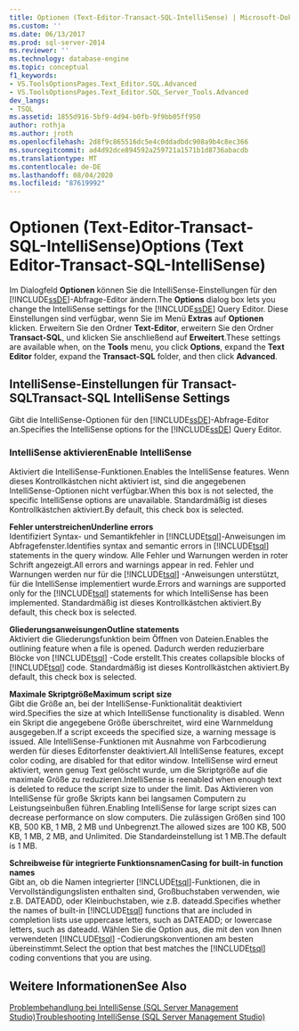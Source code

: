 ```yaml
---
title: Optionen (Text-Editor-Transact-SQL-IntelliSense) | Microsoft-Dokumentation
ms.custom: ''
ms.date: 06/13/2017
ms.prod: sql-server-2014
ms.reviewer: ''
ms.technology: database-engine
ms.topic: conceptual
f1_keywords:
- VS.ToolsOptionsPages.Text_Editor.SQL.Advanced
- VS.ToolsOptionsPages.Text_Editor.SQL_Server_Tools.Advanced
dev_langs:
- TSQL
ms.assetid: 1855d916-5bf9-4d94-b0fb-9f9bb05ff950
author: rothja
ms.author: jroth
ms.openlocfilehash: 2d8f9c865516dc5e4c0ddadbdc908a9b4c8ec366
ms.sourcegitcommit: ad4d92dce894592a259721a1571b1d8736abacdb
ms.translationtype: MT
ms.contentlocale: de-DE
ms.lasthandoff: 08/04/2020
ms.locfileid: "87619992"
---
```

# <a name="options-text-editor-transact-sql-intellisense"></a><span data-ttu-id="eb012-102">Optionen (Text-Editor-Transact-SQL-IntelliSense)</span><span class="sxs-lookup"><span data-stu-id="eb012-102">Options (Text Editor-Transact-SQL-IntelliSense)</span></span>
  <span data-ttu-id="eb012-103">Im Dialogfeld **Optionen** können Sie die IntelliSense-Einstellungen für den [!INCLUDE[ssDE](../includes/ssde-md.md)]-Abfrage-Editor ändern.</span><span class="sxs-lookup"><span data-stu-id="eb012-103">The **Options** dialog box lets you change the IntelliSense settings for the [!INCLUDE[ssDE](../includes/ssde-md.md)] Query Editor.</span></span> <span data-ttu-id="eb012-104">Diese Einstellungen sind verfügbar, wenn Sie im Menü **Extras** auf **Optionen** klicken. Erweitern Sie den Ordner **Text-Editor**, erweitern Sie den Ordner **Transact-SQL**, und klicken Sie anschließend auf **Erweitert**.</span><span class="sxs-lookup"><span data-stu-id="eb012-104">These settings are available when, on the **Tools** menu, you click **Options**, expand the **Text Editor** folder, expand the **Transact-SQL** folder, and then click **Advanced**.</span></span>  
  
## <a name="transact-sql-intellisense-settings"></a><span data-ttu-id="eb012-105">IntelliSense-Einstellungen für Transact-SQL</span><span class="sxs-lookup"><span data-stu-id="eb012-105">Transact-SQL IntelliSense Settings</span></span>  
 <span data-ttu-id="eb012-106">Gibt die IntelliSense-Optionen für den [!INCLUDE[ssDE](../includes/ssde-md.md)]-Abfrage-Editor an.</span><span class="sxs-lookup"><span data-stu-id="eb012-106">Specifies the IntelliSense options for the [!INCLUDE[ssDE](../includes/ssde-md.md)] Query Editor.</span></span>  
  
### <a name="enable-intellisense"></a><span data-ttu-id="eb012-107">IntelliSense aktivieren</span><span class="sxs-lookup"><span data-stu-id="eb012-107">Enable IntelliSense</span></span>  
 <span data-ttu-id="eb012-108">Aktiviert die IntelliSense-Funktionen.</span><span class="sxs-lookup"><span data-stu-id="eb012-108">Enables the IntelliSense features.</span></span> <span data-ttu-id="eb012-109">Wenn dieses Kontrollkästchen nicht aktiviert ist, sind die angegebenen IntelliSense-Optionen nicht verfügbar.</span><span class="sxs-lookup"><span data-stu-id="eb012-109">When this box is not selected, the specific IntelliSense options are unavailable.</span></span> <span data-ttu-id="eb012-110">Standardmäßig ist dieses Kontrollkästchen aktiviert.</span><span class="sxs-lookup"><span data-stu-id="eb012-110">By default, this check box is selected.</span></span>  
  
 <span data-ttu-id="eb012-111">**Fehler unterstreichen**</span><span class="sxs-lookup"><span data-stu-id="eb012-111">**Underline errors**</span></span>  
 <span data-ttu-id="eb012-112">Identifiziert Syntax- und Semantikfehler in [!INCLUDE[tsql](../includes/tsql-md.md)]-Anweisungen im Abfragefenster.</span><span class="sxs-lookup"><span data-stu-id="eb012-112">Identifies syntax and semantic errors in [!INCLUDE[tsql](../includes/tsql-md.md)] statements in the query window.</span></span> <span data-ttu-id="eb012-113">Alle Fehler und Warnungen werden in roter Schrift angezeigt.</span><span class="sxs-lookup"><span data-stu-id="eb012-113">All errors and warnings appear in red.</span></span> <span data-ttu-id="eb012-114">Fehler und Warnungen werden nur für die [!INCLUDE[tsql](../includes/tsql-md.md)] -Anweisungen unterstützt, für die IntelliSense implementiert wurde.</span><span class="sxs-lookup"><span data-stu-id="eb012-114">Errors and warnings are supported only for the [!INCLUDE[tsql](../includes/tsql-md.md)] statements for which IntelliSense has been implemented.</span></span> <span data-ttu-id="eb012-115">Standardmäßig ist dieses Kontrollkästchen aktiviert.</span><span class="sxs-lookup"><span data-stu-id="eb012-115">By default, this check box is selected.</span></span>  
  
 <span data-ttu-id="eb012-116">**Gliederungsanweisungen**</span><span class="sxs-lookup"><span data-stu-id="eb012-116">**Outline statements**</span></span>  
 <span data-ttu-id="eb012-117">Aktiviert die Gliederungsfunktion beim Öffnen von Dateien.</span><span class="sxs-lookup"><span data-stu-id="eb012-117">Enables the outlining feature when a file is opened.</span></span> <span data-ttu-id="eb012-118">Dadurch werden reduzierbare Blöcke von [!INCLUDE[tsql](../includes/tsql-md.md)] -Code erstellt.</span><span class="sxs-lookup"><span data-stu-id="eb012-118">This creates collapsible blocks of [!INCLUDE[tsql](../includes/tsql-md.md)] code.</span></span> <span data-ttu-id="eb012-119">Standardmäßig ist dieses Kontrollkästchen aktiviert.</span><span class="sxs-lookup"><span data-stu-id="eb012-119">By default, this check box is selected.</span></span>  
  
 <span data-ttu-id="eb012-120">**Maximale Skriptgröße**</span><span class="sxs-lookup"><span data-stu-id="eb012-120">**Maximum script size**</span></span>  
 <span data-ttu-id="eb012-121">Gibt die Größe an, bei der IntelliSense-Funktionalität deaktiviert wird.</span><span class="sxs-lookup"><span data-stu-id="eb012-121">Specifies the size at which IntelliSense functionality is disabled.</span></span> <span data-ttu-id="eb012-122">Wenn ein Skript die angegebene Größe überschreitet, wird eine Warnmeldung ausgegeben.</span><span class="sxs-lookup"><span data-stu-id="eb012-122">If a script exceeds the specified size, a warning message is issued.</span></span> <span data-ttu-id="eb012-123">Alle IntelliSense-Funktionen mit Ausnahme von Farbcodierung werden für dieses Editorfenster deaktiviert.</span><span class="sxs-lookup"><span data-stu-id="eb012-123">All IntelliSense features, except color coding, are disabled for that editor window.</span></span> <span data-ttu-id="eb012-124">IntelliSense wird erneut aktiviert, wenn genug Text gelöscht wurde, um die Skriptgröße auf die maximale Größe zu reduzieren.</span><span class="sxs-lookup"><span data-stu-id="eb012-124">IntelliSense is reenabled when enough text is deleted to reduce the script size to under the limit.</span></span> <span data-ttu-id="eb012-125">Das Aktivieren von IntelliSense für große Skripts kann bei langsamen Computern zu Leistungseinbußen führen.</span><span class="sxs-lookup"><span data-stu-id="eb012-125">Enabling IntelliSense for large script sizes can decrease performance on slow computers.</span></span> <span data-ttu-id="eb012-126">Die zulässigen Größen sind 100 KB, 500 KB, 1 MB, 2 MB und Unbegrenzt.</span><span class="sxs-lookup"><span data-stu-id="eb012-126">The allowed sizes are 100 KB, 500 KB, 1 MB, 2 MB, and Unlimited.</span></span> <span data-ttu-id="eb012-127">Die Standardeinstellung ist 1 MB.</span><span class="sxs-lookup"><span data-stu-id="eb012-127">The default is 1 MB.</span></span>  
  
 <span data-ttu-id="eb012-128">**Schreibweise für integrierte Funktionsnamen**</span><span class="sxs-lookup"><span data-stu-id="eb012-128">**Casing for built-in function names**</span></span>  
 <span data-ttu-id="eb012-129">Gibt an, ob die Namen integrierter [!INCLUDE[tsql](../includes/tsql-md.md)]-Funktionen, die in Vervollständigungslisten enthalten sind, Großbuchstaben verwenden, wie z.B. DATEADD, oder Kleinbuchstaben, wie z.B. dateadd.</span><span class="sxs-lookup"><span data-stu-id="eb012-129">Specifies whether the names of built-in [!INCLUDE[tsql](../includes/tsql-md.md)] functions that are included in completion lists use uppercase letters, such as DATEADD; or lowercase letters, such as dateadd.</span></span> <span data-ttu-id="eb012-130">Wählen Sie die Option aus, die mit den von Ihnen verwendeten [!INCLUDE[tsql](../includes/tsql-md.md)] -Codierungskonventionen am besten übereinstimmt.</span><span class="sxs-lookup"><span data-stu-id="eb012-130">Select the option that best matches the [!INCLUDE[tsql](../includes/tsql-md.md)] coding conventions that you are using.</span></span>  
  
## <a name="see-also"></a><span data-ttu-id="eb012-131">Weitere Informationen</span><span class="sxs-lookup"><span data-stu-id="eb012-131">See Also</span></span>  
 [<span data-ttu-id="eb012-132">Problembehandlung bei IntelliSense &#40;SQL Server Management Studio&#41;</span><span class="sxs-lookup"><span data-stu-id="eb012-132">Troubleshooting IntelliSense &#40;SQL Server Management Studio&#41;</span></span>](../relational-databases/scripting/troubleshooting-intellisense.md)  
  
  
